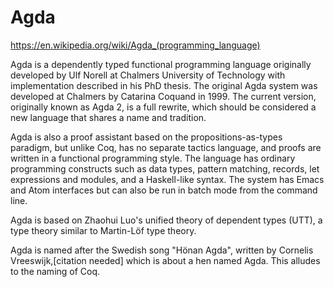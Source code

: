 # Agda

https://en.wikipedia.org/wiki/Agda_(programming_language)

Agda is a dependently typed functional programming language originally developed by Ulf Norell at Chalmers University of Technology with implementation described in his PhD thesis. The original Agda system was developed at Chalmers by Catarina Coquand in 1999. The current version, originally known as Agda 2, is a full rewrite, which should be considered a new language that shares a name and tradition.

Agda is also a proof assistant based on the propositions-as-types paradigm, but unlike Coq, has no separate tactics language, and proofs are written in a functional programming style. The language has ordinary programming constructs such as data types, pattern matching, records, let expressions and modules, and a Haskell-like syntax. The system has Emacs and Atom interfaces but can also be run in batch mode from the command line.

Agda is based on Zhaohui Luo's unified theory of dependent types (UTT), a type theory similar to Martin-Löf type theory.

Agda is named after the Swedish song "Hönan Agda", written by Cornelis Vreeswijk,[citation needed] which is about a hen named Agda. This alludes to the naming of Coq.
